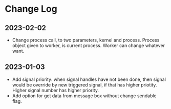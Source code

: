 # Change Log

## 2023-02-02
 * Change process call, to two parameters, kernel and process. Process object
   given to worker, is current process. Worker can change whatever want.

## 2023-01-03
 * Add signal priority: when signal handles have not been done, then signal 
   would be override by new triggered signal, if that has higher priotity.
   Higher signal number has higher priority.
 * Add option for get data from message box without change sendable flag.
